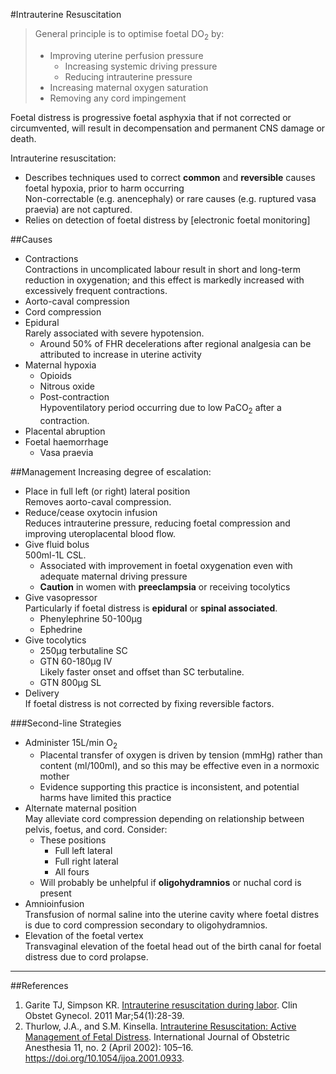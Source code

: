 #Intrauterine Resuscitation

> General principle is to optimise foetal DO<sub>2</sub> by:
> * Improving uterine perfusion pressure
>	* Increasing systemic driving pressure
>	* Reducing intrauterine pressure
> * Increasing maternal oxygen saturation
> * Removing any cord impingement

Foetal distress is progressive foetal asphyxia that if not corrected or circumvented, will result in decompensation and permanent CNS damage or death.

Intrauterine resuscitation:
* Describes techniques used to correct **common** and **reversible** causes foetal hypoxia, prior to harm occurring  
Non-correctable (e.g. anencephaly) or rare causes (e.g. ruptured vasa praevia) are not captured.
* Relies on detection of foetal distress by [electronic foetal monitoring]


##Causes
* Contractions  
Contractions in uncomplicated labour result in short and long-term reduction in oxygenation; and this effect is markedly increased with excessively frequent contractions.
* Aorto-caval compression
* Cord compression
* Epidural  
Rarely associated with severe hypotension.
	* Around 50% of FHR decelerations after regional analgesia can be attributed to increase in uterine activity
* Maternal hypoxia  
	* Opioids
	* Nitrous oxide
	* Post-contraction  
	Hypoventilatory period occurring due to low PaCO<sub>2</sub> after a contraction.
* Placental abruption
* Foetal haemorrhage
	* Vasa praevia

##Management
Increasing degree of escalation:
* Place in full left (or right) lateral position  
Removes aorto-caval compression.
* Reduce/cease oxytocin infusion  
Reduces intrauterine pressure, reducing foetal compression and improving uteroplacental blood flow.
* Give fluid bolus  
500ml-1L CSL.
	* Associated with improvement in foetal oxygenation even with adequate maternal driving pressure
	* **Caution** in women with **preeclampsia** or receiving tocolytics
* Give vasopressor  
Particularly if foetal distress is **epidural** or **spinal associated**.
	* Phenylephrine 50-100μg
	* Ephedrine
* Give tocolytics
	* 250μg terbutaline SC
	* GTN 60-180μg IV  
	Likely faster onset and offset than SC terbutaline.
	* GTN 800μg SL
* Delivery  
If foetal distress is not corrected by fixing reversible factors.

###Second-line Strategies
* Administer 15L/min O<sub>2</sub>  
	* Placental transfer of oxygen is driven by tension (mmHg) rather than content (ml/100ml), and so this may be effective even in a normoxic mother
	* Evidence supporting this practice is inconsistent, and potential harms have limited this practice
* Alternate maternal position  
May alleviate cord compression depending on relationship between pelvis, foetus, and cord. Consider:
	* These positions
		* Full left lateral
		* Full right lateral
		* All fours
	* Will probably be unhelpful if **oligohydramnios** or nuchal cord is present
* Amnioinfusion  
Transfusion of normal saline into the uterine cavity where foetal distres is due to cord compression secondary to oligohydramnios.
* Elevation of the foetal vertex  
Transvaginal elevation of the foetal head out of the birth canal for foetal distress due to cord prolapse.

---
##References
1. Garite TJ, Simpson KR. [Intrauterine resuscitation during labor](https://www.ncbi.nlm.nih.gov/pubmed/21278499). Clin Obstet Gynecol. 2011 Mar;54(1):28-39.
2. Thurlow, J.A., and S.M. Kinsella. [Intrauterine Resuscitation: Active Management of Fetal Distress](https://www.ncbi.nlm.nih.gov/pubmed/15321562). International Journal of Obstetric Anesthesia 11, no. 2 (April 2002): 105–16. https://doi.org/10.1054/ijoa.2001.0933.
